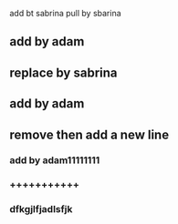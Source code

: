 


add bt sabrina
pull by sbarina
## add by adam

## replace by sabrina

## add by adam

## remove then add a new line 

### add by adam11111111

### +++++++++++

### dfkgjlfjadlsfjk 
